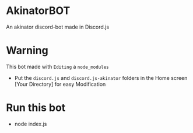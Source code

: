 # AkinatorBOT
An akinator discord-bot  made in Discord.js

# Warning
This bot made with ```Editing``` a ```node_modules```
- Put the ```discord.js``` and ```discord.js-akinator``` folders in the Home screen [Your Directory] for easy Modification

# Run this bot
- node index.js
